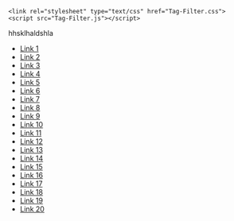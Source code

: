<!DOCTYPE html>
<html>
<head>
	<title>Tag-Filter</title>
		
	<link rel="stylesheet" type="text/css" href="Tag-Filter.css">
	<script src="Tag-Filter.js"></script>
</head>
<body>
hhsklhaldshla

<div class="menu-container">
  <div class="menu">
    <ul>
      <li><a href="#">Link 1</a></li>
      <li><a href="#">Link 2</a></li>
      <li><a href="#">Link 3</a></li>
      <li><a href="#">Link 4</a></li>
      <li><a href="#">Link 5</a></li>
      <li><a href="#">Link 6</a></li>
      <li><a href="#">Link 7</a></li>
      <li><a href="#">Link 8</a></li>
      <li><a href="#">Link 9</a></li>
      <li><a href="#">Link 10</a></li>
      <li><a href="#">Link 11</a></li>
      <li><a href="#">Link 12</a></li>
      <li><a href="#">Link 13</a></li>
      <li><a href="#">Link 14</a></li>
      <li><a href="#">Link 15</a></li>
      <li><a href="#">Link 16</a></li>
      <li><a href="#">Link 17</a></li>
      <li><a href="#">Link 18</a></li>
      <li><a href="#">Link 19</a></li>
      <li class="active"><a href="#">Link 20</a></li>
    </ul>
  </div>
</div>
</body>
</html>
